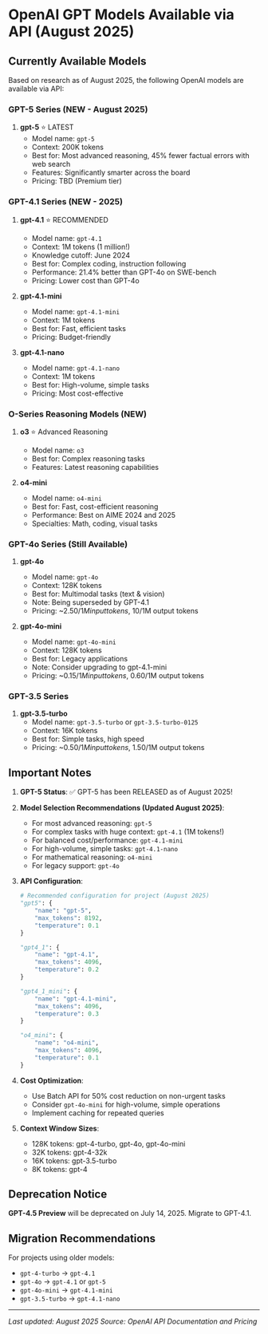 # OpenAI GPT Models Available via API (August 2025)

## Currently Available Models

Based on research as of August 2025, the following OpenAI models are available via API:

### GPT-5 Series (NEW - August 2025)
1. **gpt-5** ⭐ LATEST
   - Model name: `gpt-5`
   - Context: 200K tokens
   - Best for: Most advanced reasoning, 45% fewer factual errors with web search
   - Features: Significantly smarter across the board
   - Pricing: TBD (Premium tier)

### GPT-4.1 Series (NEW - 2025)
1. **gpt-4.1** ⭐ RECOMMENDED
   - Model name: `gpt-4.1`
   - Context: 1M tokens (1 million!)
   - Knowledge cutoff: June 2024
   - Best for: Complex coding, instruction following
   - Performance: 21.4% better than GPT-4o on SWE-bench
   - Pricing: Lower cost than GPT-4o

2. **gpt-4.1-mini**
   - Model name: `gpt-4.1-mini`
   - Context: 1M tokens
   - Best for: Fast, efficient tasks
   - Pricing: Budget-friendly

3. **gpt-4.1-nano**
   - Model name: `gpt-4.1-nano`
   - Context: 1M tokens
   - Best for: High-volume, simple tasks
   - Pricing: Most cost-effective

### O-Series Reasoning Models (NEW)
1. **o3** ⭐ Advanced Reasoning
   - Model name: `o3`
   - Best for: Complex reasoning tasks
   - Features: Latest reasoning capabilities

2. **o4-mini** 
   - Model name: `o4-mini`
   - Best for: Fast, cost-efficient reasoning
   - Performance: Best on AIME 2024 and 2025
   - Specialties: Math, coding, visual tasks

### GPT-4o Series (Still Available)
1. **gpt-4o**
   - Model name: `gpt-4o`
   - Context: 128K tokens
   - Best for: Multimodal tasks (text & vision)
   - Note: Being superseded by GPT-4.1
   - Pricing: ~$2.50/1M input tokens, ~$10/1M output tokens

2. **gpt-4o-mini**
   - Model name: `gpt-4o-mini`
   - Context: 128K tokens
   - Best for: Legacy applications
   - Note: Consider upgrading to gpt-4.1-mini
   - Pricing: ~$0.15/1M input tokens, ~$0.60/1M output tokens

### GPT-3.5 Series
1. **gpt-3.5-turbo**
   - Model name: `gpt-3.5-turbo` or `gpt-3.5-turbo-0125`
   - Context: 16K tokens
   - Best for: Simple tasks, high speed
   - Pricing: ~$0.50/1M input tokens, ~$1.50/1M output tokens

## Important Notes

1. **GPT-5 Status**: ✅ GPT-5 has been RELEASED as of August 2025!

2. **Model Selection Recommendations (Updated August 2025)**:
   - For most advanced reasoning: `gpt-5`
   - For complex tasks with huge context: `gpt-4.1` (1M tokens!)
   - For balanced cost/performance: `gpt-4.1-mini`
   - For high-volume, simple tasks: `gpt-4.1-nano`
   - For mathematical reasoning: `o4-mini`
   - For legacy support: `gpt-4o`

3. **API Configuration**:
   ```python
   # Recommended configuration for project (August 2025)
   "gpt5": {
       "name": "gpt-5",
       "max_tokens": 8192,
       "temperature": 0.1
   }
   
   "gpt4_1": {
       "name": "gpt-4.1",
       "max_tokens": 4096,
       "temperature": 0.2
   }
   
   "gpt4_1_mini": {
       "name": "gpt-4.1-mini",
       "max_tokens": 4096,
       "temperature": 0.3
   }
   
   "o4_mini": {
       "name": "o4-mini",
       "max_tokens": 4096,
       "temperature": 0.1
   }
   ```

4. **Cost Optimization**:
   - Use Batch API for 50% cost reduction on non-urgent tasks
   - Consider `gpt-4o-mini` for high-volume, simple operations
   - Implement caching for repeated queries

5. **Context Window Sizes**:
   - 128K tokens: gpt-4-turbo, gpt-4o, gpt-4o-mini
   - 32K tokens: gpt-4-32k
   - 16K tokens: gpt-3.5-turbo
   - 8K tokens: gpt-4

## Deprecation Notice

**GPT-4.5 Preview** will be deprecated on July 14, 2025. Migrate to GPT-4.1.

## Migration Recommendations

For projects using older models:
- `gpt-4-turbo` → `gpt-4.1`
- `gpt-4o` → `gpt-4.1` or `gpt-5`
- `gpt-4o-mini` → `gpt-4.1-mini`
- `gpt-3.5-turbo` → `gpt-4.1-nano`

---
*Last updated: August 2025*
*Source: OpenAI API Documentation and Pricing*
